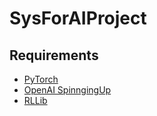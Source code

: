 # SysForAIProject

## Requirements

* [PyTorch](https://pytorch.org/get-started/locally/)
* [OpenAI SpinngingUp](https://spinningup.openai.com/en/latest/user/installation.html)
* [RLLib](https://docs.ray.io/en/master/rllib.html)
